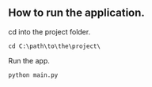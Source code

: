 
## How to run the application.

cd into the project folder.
```
cd C:\path\to\the\project\
```

Run the app.
```
python main.py
```


